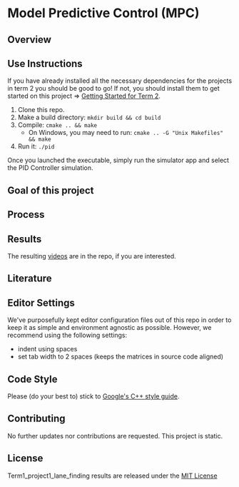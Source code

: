 # Model Predictive Control (MPC)

## Overview

 

## Use Instructions

If you have already installed all the necessary dependencies for the projects in term 2 you should be good to go! If not, you should install them to get started on this project => [Getting Started for Term 2](../term2_How_to_get_started). 

1. Clone this repo.
2. Make a build directory: `mkdir build && cd build`
3. Compile: `cmake .. && make`
   * On Windows, you may need to run: `cmake .. -G "Unix Makefiles" && make`
4. Run it: `./pid`

Once you launched the executable, simply run the simulator app and select the PID Controller simulation.

## Goal of this project





## Process



## Results

The resulting [videos](./results/PID_controller_simulator_01.gif) are in the repo, if you are interested. 

## Literature



## Editor Settings

We've purposefully kept editor configuration files out of this repo in order to
keep it as simple and environment agnostic as possible. However, we recommend
using the following settings:

* indent using spaces
* set tab width to 2 spaces (keeps the matrices in source code aligned)

## Code Style

Please (do your best to) stick to [Google's C++ style guide](https://google.github.io/styleguide/cppguide.html).

## Contributing

No further updates nor contributions are requested.  This project is static.

## License

Term1_project1_lane_finding results are released under the [MIT License](./LICENSE)